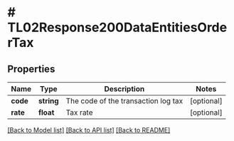 # # TL02Response200DataEntitiesOrderTax

## Properties

Name | Type | Description | Notes
------------ | ------------- | ------------- | -------------
**code** | **string** | The code of the transaction log tax | [optional]
**rate** | **float** | Tax rate | [optional]

[[Back to Model list]](../../README.md#models) [[Back to API list]](../../README.md#endpoints) [[Back to README]](../../README.md)
